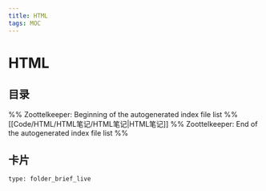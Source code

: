 ```yaml
---
title: HTML
tags: MOC
---
```

# HTML

## 目录



%% Zoottelkeeper: Beginning of the autogenerated index file list  %%
 [[Code/HTML/HTML笔记/HTML笔记|HTML笔记]]
%% Zoottelkeeper: End of the autogenerated index file list  %%












## 卡片

```ccard
type: folder_brief_live
```




















